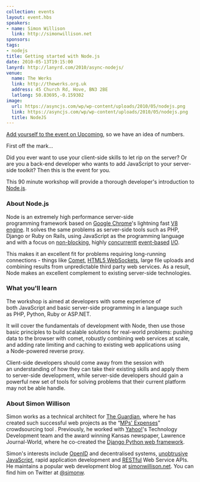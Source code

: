 ```yaml
---
collection: events
layout: event.hbs
speakers:
- name: Simon Willison
  link: http://simonwillison.net
sponsors:
tags:
- nodejs
title: Getting started with Node.js
date: 2010-05-13T19:15:00
lanyrd: http://lanyrd.com/2010/async-nodejs/
venue:
  name: The Werks
  link: http://thewerks.org.uk
  address: 45 Church Rd, Hove, BN3 2BE
  latlong: 50.83695,-0.159302
image:
  url: https://asyncjs.com/wp/wp-content/uploads/2010/05/nodejs.png
  link: https://asyncjs.com/wp/wp-content/uploads/2010/05/nodejs.png
  title: NodeJS
---
```


[Add yourself to the event on Upcoming](http://upcoming.yahoo.com/event/5858611/BRI/Hove/Getting-started-with-Nodejs-Simon-Willison/The-Werks/), so we have an idea of numbers.

First off the mark...

Did you ever want to use your client-side skills to let rip on the server? Or are you a back-end developer who wants to add JavaScript to your server-side toolkit? Then this is the event for you.

This 90 minute workshop will provide a thorough developer's introduction to [Node.js](http://nodejs.org).

### About Node.js

Node is an extremely high performance server-side programming framework based on <a href="http://www.google.com/chrome">Google Chrome</a>'s lightning fast <a href="http://en.wikipedia.org/wiki/V8_(JavaScript_engine)">V8 engine</a>. It solves the same problems as server-side tools such as PHP, Django or Ruby on Rails, using JavaScript as the programming language and with a focus on <a href="http://en.wikipedia.org/wiki/Non-blocking_I/O">non-blocking</a>, highly <a href="http://en.wikipedia.org/wiki/Concurrency_(computer_science)">concurrent</a><a href="http://en.wikipedia.org/wiki/Event_(computing)">t</a> <a href="http://en.wikipedia.org/wiki/Event_(computing)">event-based</a> <a href="http://en.wikipedia.org/wiki/Input/output">I/O</a>.

This makes it an excellent fit for problems requiring long-running connections - things like <a href="http://en.wikipedia.org/wiki/Comet_(programming)">Comet</a>, <a href="http://blog.chromium.org/2009/12/web-sockets-now-available-in-google.html">HTML5 WebSockets</a>, large file uploads and combining results from unpredictable third party web services. As a result, Node makes an excellent complement to existing server-side technologies.

<h3>What you'll learn</h3>
The workshop is aimed at developers with some experience of both JavaScript and basic server-side programming in a language such as PHP, Python, Ruby or ASP.NET.

It will cover the fundamentals of development with Node, then use those basic principles to build scalable solutions for real-world problems: pushing data to the browser with comet, robustly combining web services at scale, and adding rate limiting and caching to existing web applications using a Node-powered reverse proxy.

Client-side developers should come away from the session with an understanding of how they can take their existing skills and apply them to server-side development, while server-side developers should gain a powerful new set of tools for solving problems that their current platform may not be able handle.

<h3>About Simon Willison</h3>
Simon works as a technical architect for <a href="http://guardian.co.uk">The Guardian</a>, where he has created such successful web projects as the “<a href="http://mps-expenses.guardian.co.uk">MPs' Expenses</a>” crowdsourcing tool . Previously, he worked with <a href="http://yahoo.com">Yahoo!</a>'s Technology Development team and the award winning Kansas newspaper, Lawrence Journal-World, where he co-created the <a href="http://www.djangoproject.com">Django Python web framework</a>.

Simon's interests include <a href="http://en.wikipedia.org/wiki/OpenID">OpenID</a> and decentralised systems, <a href="http://en.wikipedia.org/wiki/Unobtrusive_JavaScript">unobtrusive JavaScript</a>, rapid application development and <a href="http://en.wikipedia.org/wiki/Representational_State_Transfer#RESTful_web_services">RESTful</a> Web Service APIs. He maintains a popular web development blog at <a href="http://simonwillison.net">simonwillison.net</a>. You can find him on Twitter at <a href="http://twitter.com/simonw">@simonw</a>.
